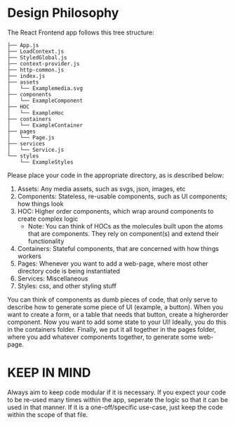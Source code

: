 # Design Philosophy

The React Frontend app follows this tree structure:

```
├── App.js
├── LoadContext.js
├── StyledGlobal.js
├── context-provider.js
├── http-common.js
├── index.js
├── assets 
│   └── Examplemedia.svg
├── components 
│   └── ExampleComponent
├── HOC
│   └── ExampleHoc
├── containers
│   └── ExampleContainer
├── pages 
│   └── Page.js
├── services
│   └── Service.js
└── styles
    └── ExampleStyles
```

Please place your code in the appropriate directory, as is described below:

1. Assets: Any media assets, such as svgs, json, images, etc
2. Components: Stateless, re-usable components, such as UI components; how things look
3. HOC: Higher order components, which wrap around components to create complex logic
    - Note: You can think of HOCs as the molecules built upon the atoms that are components. They rely on component(s) and extend their functionality
4. Containers: Stateful components, that are concerned with how things workers
5. Pages: Whenever you want to add a web-page, where most other directory code is being instantiated
6. Services: Miscellaneous
7. Styles: css, and other styling stuff

You can think of components as dumb pieces of code, that only serve to describe how to generate some piece of UI (example, a button). When you want to create a form, or a table that needs that button, create a higherorder component. Now you want to add some state to your UI! Ideally, you do this in the containers folder. Finally, we put it all together in the pages folder, where you add whatever components together, to generate some web-page. 

# KEEP IN MIND
Always aim to keep code modular if it is necessary. If you expect your code to be re-used many times within the app, seperate the logic so that it can be used in that manner. If it is a one-off/specific use-case, just keep the code within the scope of that file.
